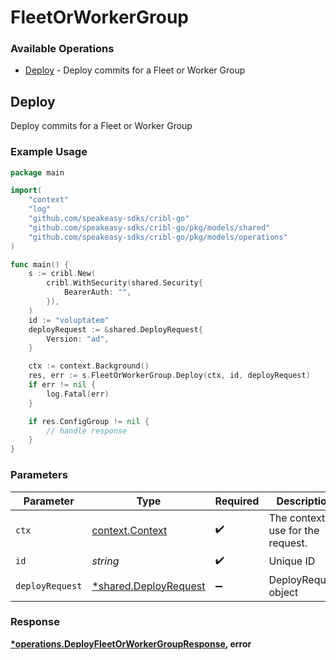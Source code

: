 # FleetOrWorkerGroup

### Available Operations

* [Deploy](#deploy) - Deploy commits for a Fleet or Worker Group

## Deploy

Deploy commits for a Fleet or Worker Group

### Example Usage

```go
package main

import(
	"context"
	"log"
	"github.com/speakeasy-sdks/cribl-go"
	"github.com/speakeasy-sdks/cribl-go/pkg/models/shared"
	"github.com/speakeasy-sdks/cribl-go/pkg/models/operations"
)

func main() {
    s := cribl.New(
        cribl.WithSecurity(shared.Security{
            BearerAuth: "",
        }),
    )
    id := "voluptatem"
    deployRequest := &shared.DeployRequest{
        Version: "ad",
    }

    ctx := context.Background()
    res, err := s.FleetOrWorkerGroup.Deploy(ctx, id, deployRequest)
    if err != nil {
        log.Fatal(err)
    }

    if res.ConfigGroup != nil {
        // handle response
    }
}
```

### Parameters

| Parameter                                                     | Type                                                          | Required                                                      | Description                                                   |
| ------------------------------------------------------------- | ------------------------------------------------------------- | ------------------------------------------------------------- | ------------------------------------------------------------- |
| `ctx`                                                         | [context.Context](https://pkg.go.dev/context#Context)         | :heavy_check_mark:                                            | The context to use for the request.                           |
| `id`                                                          | *string*                                                      | :heavy_check_mark:                                            | Unique ID                                                     |
| `deployRequest`                                               | [*shared.DeployRequest](../../models/shared/deployrequest.md) | :heavy_minus_sign:                                            | DeployRequest object                                          |


### Response

**[*operations.DeployFleetOrWorkerGroupResponse](../../models/operations/deployfleetorworkergroupresponse.md), error**

